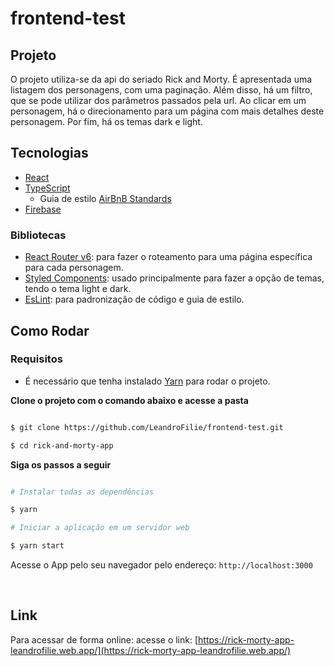 # frontend-test

## Projeto
O projeto utiliza-se da api do seriado Rick and Morty. É apresentada uma listagem dos personagens, com uma paginação. Além disso, há um filtro, que se pode utilizar dos parâmetros passados pela url. Ao clicar em um personagem, há o direcionamento para um página com mais detalhes deste personagem. Por fim, há os temas dark e light.

## Tecnologias
- [React](https://pt-br.reactjs.org/docs/getting-started.html)
- [TypeScript](https://www.typescriptlang.org/docs/)
  - Guia de estilo [AirBnB Standards](https://github.com/airbnb/javascript)
- [Firebase](https://firebase.google.com/docs/web/setup)

### Bibliotecas
- [React Router v6](https://reactrouter.com/docs/en/v6): para fazer o roteamento para uma página específica para cada personagem.
- [Styled Components](https://styled-components.com/docs): usado principalmente para fazer a opção de temas, tendo o tema light e dark.
- [EsLint](https://eslint.org/docs/latest/): para padronização de código e guia de estilo.

## Como Rodar
### Requisitos

- É necessário que tenha instalado [Yarn](https://yarnpkg.com/) para rodar o projeto.

**Clone o projeto com o comando abaixo e acesse a pasta**
```bash

$ git clone https://github.com/LeandroFilie/frontend-test.git

$ cd rick-and-morty-app
```

**Siga os passos a seguir**

```bash

# Instalar todas as dependências

$ yarn

# Iniciar a aplicação em um servidor web

$ yarn start

```
Acesse o App pelo seu navegador pelo endereço: `http://localhost:3000`

<br>

## Link
Para acessar de forma online: acesse o link: [https://rick-morty-app-leandrofilie.web.app/](https://rick-morty-app-leandrofilie.web.app/)

